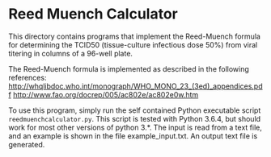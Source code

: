 # Reed Muench Calculator 

This directory contains programs that implement the Reed-Muench formula for determining the TCID50 (tissue-culture infectious dose 50%) from viral titering in columns of a 96-well plate.

The Reed-Muench formula is implemented as described in the following references:
http://whqlibdoc.who.int/monograph/WHO_MONO_23_(3ed)_appendices.pdf
http://www.fao.org/docrep/005/ac802e/ac802e0w.htm

To use this program, simply run the self contained Python executable script `reedmuenchcalculator.py`. 
This script is tested with Python 3.6.4, but should work for most other versions of python 3.*. 
The input is read from a text file, and an example is shown in the file example_input.txt. 
An output text file is generated.
